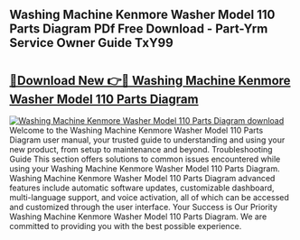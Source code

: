 ## Washing Machine Kenmore Washer Model 110 Parts Diagram PDf Free Download - Part-Yrm Service Owner Guide TxY99

# <h2><a href="http://dfs3vgm.blite.top/?on=Washing+Machine+Kenmore+Washer+Model+110+Parts+Diagram">🔗Download New 👉🔴 Washing Machine Kenmore Washer Model 110 Parts Diagram</a></h2>

[![Washing Machine Kenmore Washer Model 110 Parts Diagram download](https://i.imgur.com/lujVjoI.png)](http://dfs3vgm.blite.top/?on=Washing+Machine+Kenmore+Washer+Model+110+Parts+Diagram)
Welcome to the Washing Machine Kenmore Washer Model 110 Parts Diagram user manual, your trusted guide to understanding and using your new product, from setup to maintenance and beyond. Troubleshooting Guide This section offers solutions to common issues encountered while using your Washing Machine Kenmore Washer Model 110 Parts Diagram. Washing Machine Kenmore Washer Model 110 Parts Diagram advanced features include automatic software updates, customizable dashboard, multi-language support, and voice activation, all of which can be accessed and customized through the user interface. Your Success is Our Priority Washing Machine Kenmore Washer Model 110 Parts Diagram. We are committed to providing you with the best possible experience.

